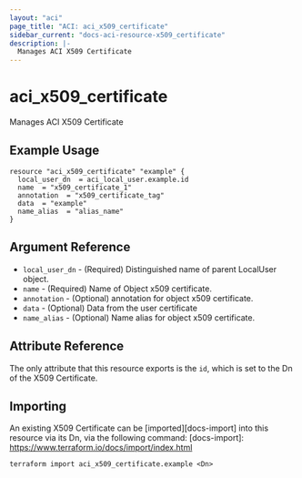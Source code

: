 ```yaml
---
layout: "aci"
page_title: "ACI: aci_x509_certificate"
sidebar_current: "docs-aci-resource-x509_certificate"
description: |-
  Manages ACI X509 Certificate
---
```


# aci_x509_certificate #
Manages ACI X509 Certificate

## Example Usage ##

```hcl
resource "aci_x509_certificate" "example" {
  local_user_dn  = aci_local_user.example.id
  name  = "x509_certificate_1"
  annotation  = "x509_certificate_tag"
  data  = "example"
  name_alias  = "alias_name"
}
```
## Argument Reference ##
* `local_user_dn` - (Required) Distinguished name of parent LocalUser object.
* `name` - (Required) Name of Object x509 certificate.
* `annotation` - (Optional) annotation for object x509 certificate.
* `data` - (Optional) Data from the user certificate
* `name_alias` - (Optional) Name alias for object x509 certificate.



## Attribute Reference

The only attribute that this resource exports is the `id`, which is set to the
Dn of the X509 Certificate.

## Importing ##

An existing X509 Certificate can be [imported][docs-import] into this resource via its Dn, via the following command:
[docs-import]: https://www.terraform.io/docs/import/index.html


```
terraform import aci_x509_certificate.example <Dn>
```